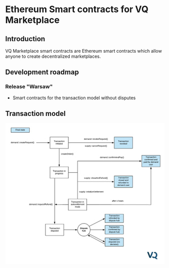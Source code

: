 # Ethereum Smart contracts for VQ Marketplace

## Introduction
VQ Marketplace smart contracts are Ethereum smart contracts which allow anyone to create decentralized marketplaces.

## Development roadmap

### Release "Warsaw"
* Smart contracts for the transaction model without disputes

## Transaction model
![Transaction model in VQ Marketplace](https://raw.githubusercontent.com/adrianbarwicki/vqmarketplace-contracts/master/vq-transaction-model.png)
